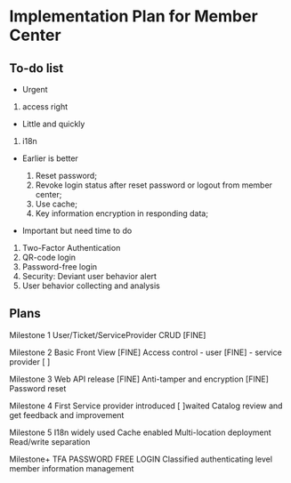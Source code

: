 # Implementation Plan for Member Center

## To-do list
* Urgent
1. access right

* Little and quickly
1. i18n

* Earlier is better
  1. Reset password;
  2. Revoke login status after reset password or logout from member center;
  3. Use cache;
  4. Key information encryption in responding data;

* Important but need time to do 
1. Two-Factor Authentication
2. QR-code login
3. Password-free login
4. Security: Deviant user behavior alert
5. User behavior collecting and analysis


## Plans

Milestone 1
User/Ticket/ServiceProvider CRUD [FINE]

Milestone 2
Basic Front View  [FINE]
Access control
    - user  [FINE]
    - service provider [  ]
    
   
Milestone 3
Web API release [FINE]
Anti-tamper and encryption [FINE]
Password reset

Milestone 4
First Service provider introduced [  ]waited
Catalog review and get feedback and improvement

Milestone 5
I18n widely used
Cache enabled
Multi-location deployment
Read/write separation

Milestone+
TFA
PASSWORD FREE LOGIN
Classified authenticating level
member information management





